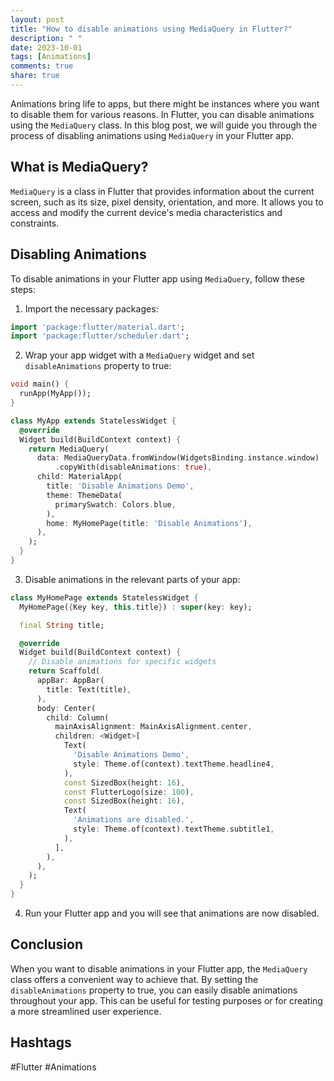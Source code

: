 ```yaml
---
layout: post
title: "How to disable animations using MediaQuery in Flutter?"
description: " "
date: 2023-10-01
tags: [Animations]
comments: true
share: true
---
```


Animations bring life to apps, but there might be instances where you want to disable them for various reasons. In Flutter, you can disable animations using the `MediaQuery` class. In this blog post, we will guide you through the process of disabling animations using `MediaQuery` in your Flutter app.

## What is MediaQuery?

`MediaQuery` is a class in Flutter that provides information about the current screen, such as its size, pixel density, orientation, and more. It allows you to access and modify the current device's media characteristics and constraints.

## Disabling Animations

To disable animations in your Flutter app using `MediaQuery`, follow these steps:

1. Import the necessary packages:

```dart
import 'package:flutter/material.dart';
import 'package:flutter/scheduler.dart';
```

2. Wrap your app widget with a `MediaQuery` widget and set `disableAnimations` property to true:

```dart
void main() {
  runApp(MyApp());
}

class MyApp extends StatelessWidget {
  @override
  Widget build(BuildContext context) {
    return MediaQuery(
      data: MediaQueryData.fromWindow(WidgetsBinding.instance.window)
          .copyWith(disableAnimations: true),
      child: MaterialApp(
        title: 'Disable Animations Demo',
        theme: ThemeData(
          primarySwatch: Colors.blue,
        ),
        home: MyHomePage(title: 'Disable Animations'),
      ),
    );
  }
}
```

3. Disable animations in the relevant parts of your app:

```dart
class MyHomePage extends StatelessWidget {
  MyHomePage({Key key, this.title}) : super(key: key);

  final String title;

  @override
  Widget build(BuildContext context) {
    // Disable animations for specific widgets
    return Scaffold(
      appBar: AppBar(
        title: Text(title),
      ),
      body: Center(
        child: Column(
          mainAxisAlignment: MainAxisAlignment.center,
          children: <Widget>[
            Text(
              'Disable Animations Demo',
              style: Theme.of(context).textTheme.headline4,
            ),
            const SizedBox(height: 16),
            const FlutterLogo(size: 100),
            const SizedBox(height: 16),
            Text(
              'Animations are disabled.',
              style: Theme.of(context).textTheme.subtitle1,
            ),
          ],
        ),
      ),
    );
  }
}
```

4. Run your Flutter app and you will see that animations are now disabled.

## Conclusion

When you want to disable animations in your Flutter app, the `MediaQuery` class offers a convenient way to achieve that. By setting the `disableAnimations` property to true, you can easily disable animations throughout your app. This can be useful for testing purposes or for creating a more streamlined user experience.

## Hashtags

#Flutter #Animations